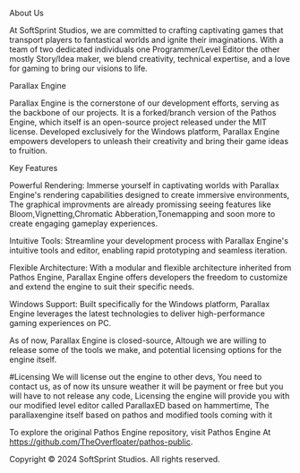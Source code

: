About Us

At SoftSprint Studios, we are committed to crafting captivating games that transport players to fantastical worlds and ignite their imaginations. With a team of two dedicated individuals one Programmer/Level Editor the other mostly Story/Idea maker, we blend creativity, technical expertise, and a love for gaming to bring our visions to life.

Parallax Engine

Parallax Engine is the cornerstone of our development efforts, serving as the backbone of our projects. It is a forked/branch version of the Pathos Engine, which itself is an open-source project released under the MIT license. Developed exclusively for the Windows platform, Parallax Engine empowers developers to unleash their creativity and bring their game ideas to fruition.

Key Features

Powerful Rendering: Immerse yourself in captivating worlds with Parallax Engine's rendering capabilities designed to create immersive environments, The graphical improvments are already promissing seeing features like Bloom,Vignetting,Chromatic Abberation,Tonemapping and soon more to create engaging gameplay experiences.

Intuitive Tools: Streamline your development process with Parallax Engine's intuitive tools and editor, enabling rapid prototyping and seamless iteration.

Flexible Architecture: With a modular and flexible architecture inherited from Pathos Engine, Parallax Engine offers developers the freedom to customize and extend the engine to suit their specific needs.

Windows Support: Built specifically for the Windows platform, Parallax Engine leverages the latest technologies to deliver high-performance gaming experiences on PC.

As of now, Parallax Engine is closed-source, Altough we are willing to release some of the tools we make, and potential licensing options for the engine itself.

#Licensing
We will license out the engine to other devs, You need to contact us, as of now its unsure weather it will be payment or free but you will have to not release any code, Licensing the engine will provide you with our modified level editor called ParallaxED based on hammertime, The parallaxengine itself based on pathos and modified tools coming with it

To explore the original Pathos Engine repository, visit Pathos Engine At https://github.com/TheOverfloater/pathos-public.

Copyright © 2024 SoftSprint Studios. All rights reserved.
